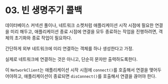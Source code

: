 # 03. 빈 생명주기 콜백

데이터베이스 커넥션 풀이나, 네트워크 소켓처럼 애플리케이션 시작 시점에 필요한 연결을 미리 해두고, 애플리케이션 종료 시점에 연결을 모두 종료하는 작업을 진행하려면, 객체의 초기화와 종료 작업이 필요하다.

간단하게 외부 네트워크에 미리 연결하는 객체를 하나 생성한다고 가정.

실제로 네트워크에 연결하는 것은 아니고, 단순히 문자만 출력하도록한다.

이 `NetworkClient`는 애플리케이션 시작 시점에 `connect()`를 호출해서 연결을 맺어두어야하고, 애플리케이션이 종료되면 `disConnect()`를 호출해서 연결을 끊어야 한다.



